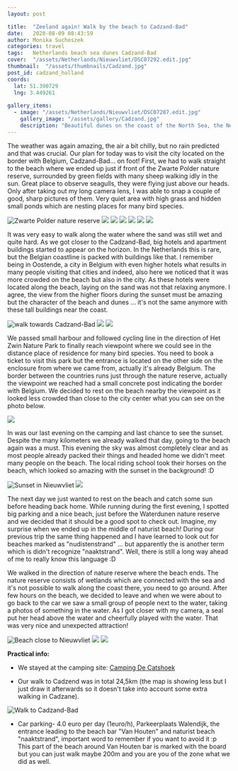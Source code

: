 ```yaml
---
layout: post

title:  "Zeeland again! Walk by the beach to Cadzand-Bad"
date:   2020-08-09 08:43:59
author: Monika Suchoszek
categories: travel
tags:	Netherlands beach sea dunes Cadzand-Bad
cover:  "/assets/Netherlands/Nieuwvliet/DSC07292.edit.jpg"
thumbnail:  "/assets/thumbnails/Cadzand.jpg"
post_id: cadzand_holland
coords:
  lat: 51.390729
  lng: 3.449261
  
gallery_items:
  - image: "/assets/Netherlands/Nieuwvliet/DSC07287.edit.jpg"
    gallery_image: "/assets/gallery/Cadzand.jpg"
    description: "Beautiful dunes on the coast of the North Sea, the Netherlands"
---
```


The weather was again amazing, the air a bit chilly, but no rain predicted and that was crucial. Our plan for today was to 
visit the city located on the border with Belgium, Cadzand-Bad... on foot! First, we had to walk straight 
to the beach where we ended up just if front of the Zwarte Polder nature reserve, surrounded by green fields with many sheep walking
idly in the sun. Great place to observe seagulls, they were flying just above our heads. Only after taking out my long camera lens, 
I was able to snap a couple of good, sharp pictures of them. Very quiet area with high grass and hidden small ponds which are nesting places for many 
bird species.
 
<img src="/assets/Netherlands/Nieuwvliet/DSC07169.edit.jpg" alt="Zwarte Polder nature reserve" />
<img src="/assets/Netherlands/Nieuwvliet/P7200440.edit.jpg" />
<img src="/assets/Netherlands/Nieuwvliet/DSC07178.edit.jpg" />
<img src="/assets/Netherlands/Nieuwvliet/DSC07175.edit.jpg" />
<img src="/assets/Netherlands/Nieuwvliet/DSC07184.edit.jpg" />
<img src="/assets/Netherlands/Nieuwvliet/DSC07189.edit.jpg" />
<img src="/assets/Netherlands/Nieuwvliet/DSC07191.edit.jpg" />

It was very easy to walk along the water where the sand was still wet and quite hard. As we got closer to the Cadzand-Bad, 
big hotels and apartment buildings started to appear on the horizon. In the Netherlands this is rare, but the Belgian 
coastline is packed with buildings like that. I remember being in Oostende, a city in Belgium with even higher hotels what results 
in many people visiting that cities and indeed, also here we noticed that it was more crowded on the beach but also in the city. 
As these hotels were located along the beach, laying on the sand was not that relaxing anymore. I agree, the view from the higher 
floors during the sunset must be amazing but the character of the beach and dunes ... it's not the same anymore with these
tall buildings near the coast.

<img src="/assets/Netherlands/Nieuwvliet/DSC07225.edit.jpg" alt="walk towards Cadzand-Bad" />
<img src="/assets/Netherlands/Nieuwvliet/DSC07216.edit.jpg"/>
<img src="/assets/Netherlands/Nieuwvliet/DSC07233.edit.jpg"/>

We passed small harbour and followed cycling line in the direction of Het Zwin Nature Park to finally reach viewpoint where we could 
see in the distance place of residence for many bird species. You need to book a ticket to visit this park but the entrance is 
located on the other side on the enclosure from where we came from, actually it's already Belgium. The border between the countries 
runs just through the nature reserve, actually the viewpoint we reached had a small concrete post indicating the border with Belgium.
We decided to rest on the beach nearby the viewpoint as it looked less crowded than close to the city center what you can see on the photo below.

<img src="/assets/Netherlands/Nieuwvliet/DSC07236.edit.jpg" />

In was our last evening on the camping and last chance to see the sunset. Despite the many kilometers we already walked that day,
going to the beach again was a must. This evening the sky was almost completely clear and as most people already packed their things and headed home 
we didn't meet many people on the beach. The local riding school took their horses on the beach, which looked so amazing with the sunset in the background! :D

<img src="/assets/Netherlands/Nieuwvliet/DSC07244.edit.jpg" alt="Sunset in Nieuwvliet" />
<img src="/assets/Netherlands/Nieuwvliet/DSC07255.jpg" />

The next day we just wanted to rest on the beach and catch some sun before heading back home. While running during the first evening,
I spotted big parking and a nice beach, just before the Waterdunen nature reserve and we decided that it should be a good spot to check out.
Imagine, my surprise when we ended up in the middle of naturist beach! During our previous trip the same thing happened and I have learned to 
look out for beaches marked as "nudistenstrand" ... but apparently the is another term which is didn't recognize "naaktstrand". Well, 
there is still a long way ahead of me to really know this language :D

We walked in the direction of nature reserve where the beach ends. The nature reserve consists of wetlands which are connected with the sea and it's not possible to walk
along the coast there, you need to go around. After few hours on the beach, we decided to leave and when we were about to go back to the car we saw a small group
of people next to the water, taking a photos of something in the water. As I got closer with my camera, a seal put her head above the water
and cheerfully played with the water. That was very nice and unexpected attraction!

<img src="/assets/Netherlands/Nieuwvliet/DSC07281.edit.jpg" alt="Beach close to Nieuwvliet" />
<img src="/assets/Netherlands/Nieuwvliet/DSC07287.edit.jpg" />
<img src="/assets/Netherlands/Nieuwvliet/DSC07292.edit.jpg" />


__Practical info:__

  * We stayed at the camping site: [Camping De Catshoek](https://minicampingdecatshoek.nl/)

  * Our walk to Cadzend was in total 24,5km (the map is showing less but I just draw it afterwards so it doesn't take into
  account some extra walking in Cadzane). 
  
  <img src="/assets/Netherlands/Nieuwvliet/Screenshot from 2020-08-30 15-13-18.png" alt="Walk to Cadzand-Bad" />
 
 * Car parking- 4.0 euro per day (1euro/h), Parkeerplaats Walendijk, the entrance leading to the beach bar "Van Houten" and
  naturist beach "naaktstrand", important word to remember if you want to avoid it :p This part of the beach around
  Van Houten bar is marked with the board but you can just walk maybe 200m and you are you of the zone what we did as well.

